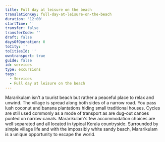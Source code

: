 ```yaml
---
title: Full day at leisure on the beach
translationKey: full-day-at-leisure-on-the-beach
duration: '12:00'
startTime: ''
transfer: false
transferCode: ''
draft: false
daysOfOperation: 0
toCity: ''
toCitiesId: ''
owntransport: true
guide: false
id: services
type: excursions
tags:
  - Services
  - Full day at leisure on the beach
---
```

Mararikulam isn't a tourist beach but rather a peaceful place to relax and unwind. The village is spread along both sides of a narrow road. You pass lush coconut and banana plantations hiding small traditional houses. Cycles are still used commonly as a mode of transport as are dug-out canoes punted on narrow canals.     Mararikulam's few accommodation choices are well separated and all located in typical Kerala countryside. Surrounded by simple village life and with the impossibly white sandy beach, Mararikulam is a unique opportunity to escape the world.
